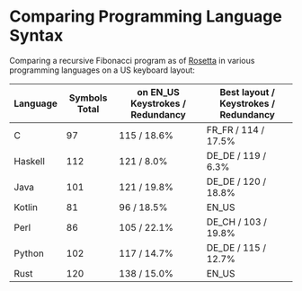 # Comparing Programming Language Syntax

Comparing a recursive Fibonacci program as
of [Rosetta](https://rosettacode.org/wiki/Fibonacci_sequence) in various programming languages on a
US keyboard layout:

| Language | Symbols Total | on EN_US Keystrokes / Redundancy | Best layout / Keystrokes / Redundancy |
|----------|---------------|----------------------------------|---------------------------------------|
| C        | 97            | 115 / 18.6%                      | FR_FR / 114 / 17.5%                   |
| Haskell  | 112           | 121 / 8.0%                       | DE_DE / 119 / 6.3%                    |
| Java     | 101           | 121 / 19.8%                      | DE_DE / 120 / 18.8%                   |
| Kotlin   | 81            | 96 / 18.5%                       | EN_US                                 |
| Perl     | 86            | 105 / 22.1%                      | DE_CH / 103 / 19.8%                   |
| Python   | 102           | 117 / 14.7%                      | DE_DE / 115 / 12.7%                   |
| Rust     | 120           | 138 / 15.0%                      | EN_US                                 |

